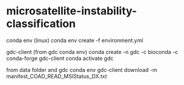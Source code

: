 # microsatellite-instability-classification

conda env (linux)
conda env create -f environment.yml

gdc-client (from gdc conda env)
conda create -n gdc -c bioconda -c conda-forge gdc-client
conda activate gdc

from data folder and gdc conda env
gdc-client download -m manifest_COAD_READ_MSIStatus_DX.txt

